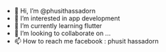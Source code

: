 - 👋 Hi, I’m @phusithassadorn
- 👀 I’m interested in app development
- 🌱 I’m currently learning flutter
- 💞️ I’m looking to collaborate on ...
- 📫 How to reach me facebook : phusit hassadorn

<!---
phusithassadorn/phusithassadorn is a ✨ special ✨ repository because its `README.md` (this file) appears on your GitHub profile.
You can click the Preview link to take a look at your changes.
--->

